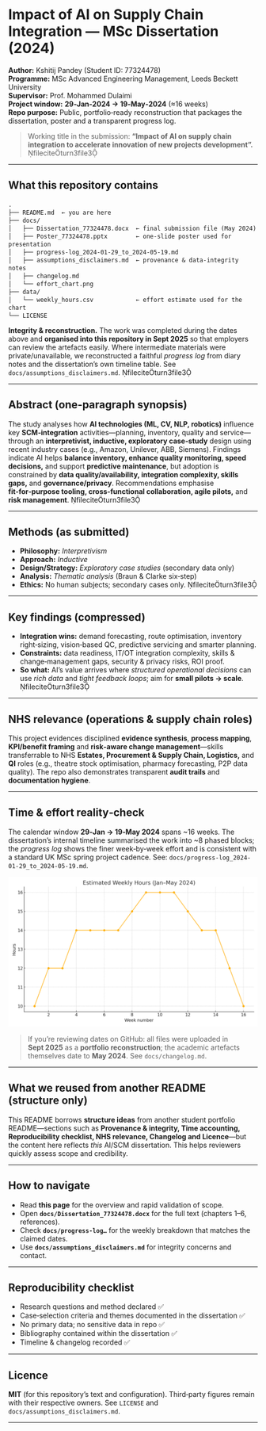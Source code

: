 # Impact of AI on Supply Chain Integration — MSc Dissertation (2024)

**Author:** Kshitij Pandey (Student ID: 77324478)  
**Programme:** MSc Advanced Engineering Management, Leeds Beckett University  
**Supervisor:** Prof. Mohammed Dulaimi  
**Project window:** **29‑Jan‑2024 → 19‑May‑2024** (≈16 weeks)  
**Repo purpose:** Public, portfolio‑ready reconstruction that packages the dissertation, poster and a transparent progress log.

> Working title in the submission: **“Impact of AI on supply chain integration to accelerate innovation of new projects development”.** fileciteturn3file3

---

## What this repository contains

```
.
├── README.md  ← you are here
├── docs/
│   ├── Dissertation_77324478.docx  ← final submission file (May 2024)
│   ├── Poster_77324478.pptx        ← one‑slide poster used for presentation
│   ├── progress-log_2024-01-29_to_2024-05-19.md
│   ├── assumptions_disclaimers.md  ← provenance & data‑integrity notes
│   ├── changelog.md
│   └── effort_chart.png
├── data/
│   └── weekly_hours.csv            ← effort estimate used for the chart
└── LICENSE
```

**Integrity & reconstruction.** The work was completed during the dates above and **organised into this repository in Sept 2025** so that employers can review the artefacts easily. Where intermediate materials were private/unavailable, we reconstructed a faithful *progress log* from diary notes and the dissertation’s own timeline table. See `docs/assumptions_disclaimers.md`. fileciteturn3file3

---

## Abstract (one‑paragraph synopsis)

The study analyses how **AI technologies (ML, CV, NLP, robotics)** influence key **SCM‑integration** activities—planning, inventory, quality and service—through an **interpretivist, inductive, exploratory case‑study** design using recent industry cases (e.g., Amazon, Unilever, ABB, Siemens). Findings indicate AI helps **balance inventory, enhance quality monitoring, speed decisions,** and support **predictive maintenance**, but adoption is constrained by **data quality/availability, integration complexity, skills gaps,** and **governance/privacy**. Recommendations emphasise **fit‑for‑purpose tooling, cross‑functional collaboration, agile pilots,** and **risk management**. fileciteturn3file3

---

## Methods (as submitted)

- **Philosophy:** *Interpretivism*  
- **Approach:** *Inductive*  
- **Design/Strategy:** *Exploratory case studies* (secondary data only)  
- **Analysis:** *Thematic analysis* (Braun & Clarke six‑step)  
- **Ethics:** No human subjects; secondary cases only. fileciteturn3file3

---

## Key findings (compressed)

- **Integration wins:** demand forecasting, route optimisation, inventory right‑sizing, vision‑based QC, predictive servicing and smarter planning.  
- **Constraints:** data readiness, IT/OT integration complexity, skills & change‑management gaps, security & privacy risks, ROI proof.  
- **So what:** AI’s value arrives where *structured operational decisions* can use *rich data* and *tight feedback loops*; aim for **small pilots → scale**. fileciteturn3file3

---

## NHS relevance (operations & supply chain roles)

This project evidences disciplined **evidence synthesis**, **process mapping**, **KPI/benefit framing** and **risk‑aware change management**—skills transferrable to NHS **Estates, Procurement & Supply Chain, Logistics,** and **QI** roles (e.g., theatre stock optimisation, pharmacy forecasting, P2P data quality). The repo also demonstrates transparent **audit trails** and **documentation hygiene**.

---

## Time & effort reality‑check

The calendar window **29‑Jan → 19‑May 2024** spans ~16 weeks. The dissertation’s internal timeline summarised the work into ~8 phased blocks; the *progress log* shows the finer week‑by‑week effort and is consistent with a standard UK MSc spring project cadence. See: `docs/progress-log_2024-01-29_to_2024-05-19.md`. 

![Effort chart](docs/effort_chart.png)

> If you’re reviewing dates on GitHub: all files were uploaded in **Sept 2025** as a **portfolio reconstruction**; the academic artefacts themselves date to **May 2024**. See `docs/changelog.md`. 

---

## What we reused from another README (structure only)

This README borrows **structure ideas** from another student portfolio README—sections such as **Provenance & integrity, Time accounting, Reproducibility checklist, NHS relevance, Changelog and Licence**—but the content here reflects *this* AI/SCM dissertation. This helps reviewers quickly assess scope and credibility. 

---

## How to navigate

- Read **this page** for the overview and rapid validation of scope.  
- Open **`docs/Dissertation_77324478.docx`** for the full text (chapters 1–6, references).  
- Check **`docs/progress-log…`** for the weekly breakdown that matches the claimed dates.  
- Use **`docs/assumptions_disclaimers.md`** for integrity concerns and contact.

---

## Reproducibility checklist

- Research questions and method declared ✅  
- Case‑selection criteria and themes documented in the dissertation ✅  
- No primary data; no sensitive data in repo ✅  
- Bibliography contained within the dissertation ✅  
- Timeline & changelog recorded ✅

---

## Licence

**MIT** (for this repository’s text and configuration). Third‑party figures remain with their respective owners. See `LICENSE` and `docs/assumptions_disclaimers.md`.

---
